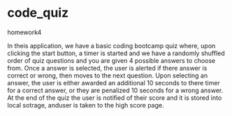 # code_quiz
homework4

In theis application, we have a basic coding bootcamp quiz where, upon clicking the start button, a timer is started and we have a randomly shuffled order of quiz questions and you are given 4 possible answers to choose from.  Once a answer is selected, the user is alerted if there answer is correct or wrong, then moves to the next question.  Upon selecting an answer, the user is either awarded an additional 10 seconds to there timer for a correct answer, or they are penalized 10 seconds for a wrong answer. At the end of the quiz the user is notified of their score and it is stored into local sotrage, anduser is taken to the high score page.
